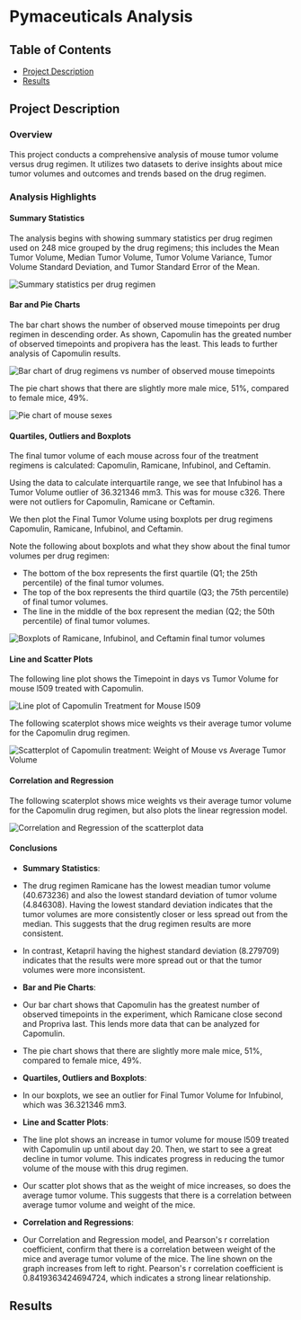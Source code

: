 # Pymaceuticals Analysis

## Table of Contents
- [Project Description](#project-description)
- [Results](#results)

## Project Description

### Overview
This project conducts a comprehensive analysis of mouse tumor volume versus drug regimen. It utilizes two datasets to derive insights about mice tumor volumes and outcomes and trends based on the drug regimen.

### Analysis Highlights

#### Summary Statistics

The analysis begins with showing summary statistics per drug regimen used on 248 mice grouped by the drug regimens; this includes the Mean Tumor Volume, Median Tumor Volume, Tumor Volume Variance, Tumor Volume Standard Deviation, and Tumor Standard Error of the Mean.  

![Summary statistics per drug regimen](https://github.com/pixare7/pymaceuticals-project/blob/main/results_images/summary_statistics.png)

#### Bar and Pie Charts
The bar chart shows the number of observed mouse timepoints per drug regimen in descending order.  As shown, Capomulin has the greated number of observed timepoints and propivera has the least.  This leads to further analysis of Capomulin results. 

![Bar chart of drug regimens vs number of observed mouse timepoints](https://github.com/pixare7/pymaceuticals-project/blob/main/results_images/bar_chart.png)

The pie chart shows that there are slightly more male mice, 51%, compared to female mice, 49%.  

![Pie chart of mouse sexes](https://github.com/pixare7/pymaceuticals-project/blob/main/results_images/pie_chart.png)

#### Quartiles, Outliers and Boxplots
The final tumor volume of each mouse across four of the treatment regimens is calculated: Capomulin, Ramicane, Infubinol, and Ceftamin.  

Using the data to calculate interquartile range, we see that Infubinol has a Tumor Volume outlier of 36.321346 mm3.  This was for mouse c326. There were not outliers for Capomulin, Ramicane or Ceftamin.  

We then plot the Final Tumor Volume using boxplots per drug regimens Capomulin, Ramicane, Infubinol, and Ceftamin.  

Note the following about boxplots and what they show about the final tumor volumes per drug regimen: 
   - The bottom of the box represents the first quartile (Q1; the 25th percentile) of the final tumor volumes. 
   - The top of the box represents the third quartile (Q3; the 75th percentile) of final tumor volumes. 
   - The line in the middle of the box represent the median (Q2; the 50th percentile) of final tumor volumes.

![Boxplots of Ramicane, Infubinol, and Ceftamin final tumor volumes](https://github.com/pixare7/pymaceuticals-project/blob/main/results_images/boxplots.png)

#### Line and Scatter Plots
The following line plot shows the Timepoint in days vs Tumor Volume for mouse l509 treated with Capomulin.  

![Line plot of Capomulin Treatment for Mouse l509](https://github.com/pixare7/pymaceuticals-project/blob/main/results_images/line_plot.png)

The following scaterplot shows mice weights vs their average tumor volume for the Capomulin drug regimen.  

![Scatterplot of Capomulin treatment: Weight of Mouse vs Average Tumor Volume](https://github.com/pixare7/pymaceuticals-project/blob/main/results_images/scatterplot.png)

#### Correlation and Regression
The following scaterplot shows mice weights vs their average tumor volume for the Capomulin drug regimen, but also plots the linear regression model.  

![Correlation and Regression of the scatterplot data](https://github.com/pixare7/pymaceuticals-project/blob/main/results_images/lin_reg.png)

#### Conclusions

- **Summary Statistics**:
- The drug regimen Ramicane has the lowest meadian tumor volume (40.673236) and also the lowest standard deviation of tumor volume (4.846308).  Having the lowest standard deviation indicates that the tumor volumes are more consistently closer or less spread out from the median.  This suggests that the drug regimen results are more consistent. 
- In contrast, Ketapril having the highest standard deviation (8.279709) indicates that the results were more spread out or that the tumor volumes were more inconsistent. 

- **Bar and Pie Charts**:
- Our bar chart shows that Capomulin has the greatest number of observed timepoints in the experiment, which Ramicane close second and Propriva last.  This lends more data that can be analyzed for Capomulin.
- The pie chart shows that there are slightly more male mice, 51%, compared to female mice, 49%. 

- **Quartiles, Outliers and Boxplots**:
- In our boxplots, we see an outlier for Final Tumor Volume for Infubinol, which was 36.321346 mm3.  

- **Line and Scatter Plots**:
- The line plot shows an increase in tumor volume for mouse l509 treated with Capomulin up until about day 20.  Then, we start to see a great decline in tumor volume.  This indicates progress in reducing the tumor volume of the mouse with this drug regimen.  
- Our scatter plot shows that as the weight of mice increases, so does the average tumor volume. This suggests that there is a correlation between average tumor volume and weight of the mice.  
 
- **Correlation and Regressions**:
- Our Correlation and Regression model, and Pearson's r correlation coefficient, confirm that there is a correlation between weight of the mice and average tumor volume of the mice.  The line shown on the graph increases from left to right.  Pearson's r correlation coefficient is 0.8419363424694724, which indicates a strong linear relationship.  



## Results 


